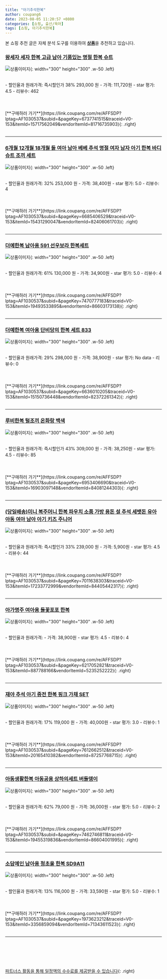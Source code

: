 ```yaml
---
title: "아기추석한복"
author: coupang6
date: 2023-08-05 11:20:57 +0800
categories: [쇼핑, 출산/육아]
tags: [쇼핑, 아기추석한복]
---
```


본 쇼핑 추천 글은 자체 분석 도구를 이용하여 [**상품**](https://link.coupang.com/a/bao1ui)을 추천하고 있습니다.

### [왕세자 세자 한복 고급 남아 기품있는 명절 한복 슈트](https://link.coupang.com/re/AFFSDP?lptag=AF1030537&subid=&pageKey=6737741515&traceid=V0-153&itemId=15717562049&vendorItemId=81716735903)

![상품이미지](https://thumbnail6.coupangcdn.com/thumbnails/remote/230x230ex/image/vendor_inventory/ba52/99da7ce3aeb926b15a73fa08867d73be8b28f23aa18ecf623933ce518ed4.jpg){: width="300" height="300" .w-50 .left}


<br>
- 할인율과 원래가격: 즉시할인가 38%  293,000   원
- 가격: 111,720원
- star 평가: 4.5
- 리뷰수: 462
<br>
<br>
<br>
<br>
[**구매하러 가기**](https://link.coupang.com/re/AFFSDP?lptag=AF1030537&subid=&pageKey=6737741515&traceid=V0-153&itemId=15717562049&vendorItemId=81716735903){: .right}
<br>
<br>

---

### [6개월 12개월 18개월 돌 여아 남아 베베 추석 명절 여자 남자 아기 한복 바디 슈트 조끼 세트](https://link.coupang.com/re/AFFSDP?lptag=AF1030537&subid=&pageKey=6685406529&traceid=V0-153&itemId=15431290047&vendorItemId=82406061703)

![상품이미지](https://thumbnail7.coupangcdn.com/thumbnails/remote/230x230ex/image/vendor_inventory/b133/050bda97c9589ef951558ae73d8b06fd9f679dda5b7477de00df539ad7e5.jpg){: width="300" height="300" .w-50 .left}


<br>
- 할인율과 원래가격: 32%  253,000   원
- 가격: 38,400원
- star 평가: 5.0
- 리뷰수: 4
<br>
<br>
<br>
<br>
[**구매하러 가기**](https://link.coupang.com/re/AFFSDP?lptag=AF1030537&subid=&pageKey=6685406529&traceid=V0-153&itemId=15431290047&vendorItemId=82406061703){: .right}
<br>
<br>

---

### [더예한복 남아용 591 선우보라 한복세트](https://link.coupang.com/re/AFFSDP?lptag=AF1030537&subid=&pageKey=7470777183&traceid=V0-153&itemId=19493533895&vendorItemId=86603173138)

![상품이미지](https://thumbnail8.coupangcdn.com/thumbnails/remote/230x230ex/image/retail/images/2023/07/17/14/7/a56f0115-2e22-48d8-8522-27d58de3dc7f.jpg){: width="300" height="300" .w-50 .left}


<br>
- 할인율과 원래가격: 61%  130,000   원
- 가격: 34,900원
- star 평가: 5.0
- 리뷰수: 4
<br>
<br>
<br>
<br>
[**구매하러 가기**](https://link.coupang.com/re/AFFSDP?lptag=AF1030537&subid=&pageKey=7470777183&traceid=V0-153&itemId=19493533895&vendorItemId=86603173138){: .right}
<br>
<br>

---

### [더예한복 여아용 단비당의 한복 세트 833](https://link.coupang.com/re/AFFSDP?lptag=AF1030537&subid=&pageKey=6636010205&traceid=V0-153&itemId=15150736448&vendorItemId=82372261342)

![상품이미지](https://thumbnail9.coupangcdn.com/thumbnails/remote/230x230ex/image/rs_quotation_api/tamyvku8/e8796723fcff4f90b2286423cafba108.jpg){: width="300" height="300" .w-50 .left}


<br>
- 할인율과 원래가격: 29%  298,000   원
- 가격: 38,900원
- star 평가: No data
- 리뷰수: 0
<br>
<br>
<br>
<br>
[**구매하러 가기**](https://link.coupang.com/re/AFFSDP?lptag=AF1030537&subid=&pageKey=6636010205&traceid=V0-153&itemId=15150736448&vendorItemId=82372261342){: .right}
<br>
<br>

---

### [루비한복 털조끼 온화랑 백색](https://link.coupang.com/re/AFFSDP?lptag=AF1030537&subid=&pageKey=6953406690&traceid=V0-153&itemId=16903097148&vendorItemId=84081244303)

![상품이미지](https://thumbnail8.coupangcdn.com/thumbnails/remote/230x230ex/image/vendor_inventory/edc2/e08137a42afef9a5b6e49ca0d2b364b9111e3ae095e1cc3605635c8f5c94.jpg){: width="300" height="300" .w-50 .left}


<br>
- 할인율과 원래가격: 즉시할인가 43%  309,000   원
- 가격: 38,250원
- star 평가: 4.5
- 리뷰수: 85
<br>
<br>
<br>
<br>
[**구매하러 가기**](https://link.coupang.com/re/AFFSDP?lptag=AF1030537&subid=&pageKey=6953406690&traceid=V0-153&itemId=16903097148&vendorItemId=84081244303){: .right}
<br>
<br>

---

### [(당일배송)미니 복주머니 한복 파우치 소품 가방 용돈 설 추석 세뱃돈 유아 아동 여아 남아 아기 키즈 주니어](https://link.coupang.com/re/AFFSDP?lptag=AF1030537&subid=&pageKey=7011638303&traceid=V0-153&itemId=17233772999&vendorItemId=84405442317)

![상품이미지](https://thumbnail6.coupangcdn.com/thumbnails/remote/230x230ex/image/vendor_inventory/d5bc/b736b756db64caa7ce6db9e4e34b56fab32bc977d56072f7824c727102d8.jpeg){: width="300" height="300" .w-50 .left}


<br>
- 할인율과 원래가격: 즉시할인가 33%  239,000   원
- 가격: 5,900원
- star 평가: 4.5
- 리뷰수: 44
<br>
<br>
<br>
<br>
[**구매하러 가기**](https://link.coupang.com/re/AFFSDP?lptag=AF1030537&subid=&pageKey=7011638303&traceid=V0-153&itemId=17233772999&vendorItemId=84405442317){: .right}
<br>
<br>

---

### [아가명주 여아용 들꽃포포 한복](https://link.coupang.com/re/AFFSDP?lptag=AF1030537&subid=&pageKey=6217052821&traceid=V0-153&itemId=887788166&vendorItemId=5235252222)

![상품이미지](https://thumbnail10.coupangcdn.com/thumbnails/remote/230x230ex/image/retail/images/2019/08/08/20/7/c6e5e47e-a30c-4cd7-9603-c77e7ca6ce32.jpg){: width="300" height="300" .w-50 .left}


<br>
- 할인율과 원래가격: 
- 가격: 38,900원
- star 평가: 4.5
- 리뷰수: 4
<br>
<br>
<br>
<br>
[**구매하러 가기**](https://link.coupang.com/re/AFFSDP?lptag=AF1030537&subid=&pageKey=6217052821&traceid=V0-153&itemId=887788166&vendorItemId=5235252222){: .right}
<br>
<br>

---

### [재야 추석 아기 중전 한복 핑크 가채 SET](https://link.coupang.com/re/AFFSDP?lptag=AF1030537&subid=&pageKey=7612662512&traceid=V0-153&itemId=20165410382&vendorItemId=87257768715)

![상품이미지](https://thumbnail9.coupangcdn.com/thumbnails/remote/230x230ex/image/vendor_inventory/aeae/94d2e50804a77eef71af77b6d8f0384b93934f04c96349c804a2d56e4641.png){: width="300" height="300" .w-50 .left}


<br>
- 할인율과 원래가격: 17%  119,000   원
- 가격: 40,000원
- star 평가: 3.0
- 리뷰수: 1
<br>
<br>
<br>
<br>
[**구매하러 가기**](https://link.coupang.com/re/AFFSDP?lptag=AF1030537&subid=&pageKey=7612662512&traceid=V0-153&itemId=20165410382&vendorItemId=87257768715){: .right}
<br>
<br>

---

### [아동생활한복 아동공용 상하의세트 버들뎅이](https://link.coupang.com/re/AFFSDP?lptag=AF1030537&subid=&pageKey=7462746811&traceid=V0-153&itemId=19455319836&vendorItemId=86604001995)

![상품이미지](https://thumbnail10.coupangcdn.com/thumbnails/remote/230x230ex/image/vendor_inventory/fb1d/fd3e00e0e44348591c2baee77ca14b5aabece8431c4e48332c9fa846d354.jpg){: width="300" height="300" .w-50 .left}


<br>
- 할인율과 원래가격: 62%  79,000   원
- 가격: 36,000원
- star 평가: 5.0
- 리뷰수: 2
<br>
<br>
<br>
<br>
[**구매하러 가기**](https://link.coupang.com/re/AFFSDP?lptag=AF1030537&subid=&pageKey=7462746811&traceid=V0-153&itemId=19455319836&vendorItemId=86604001995){: .right}
<br>
<br>

---

### [소담예인 남아용 청초울 한복 SD9A11](https://link.coupang.com/re/AFFSDP?lptag=AF1030537&subid=&pageKey=1973623212&traceid=V0-153&itemId=3356859094&vendorItemId=71343611523)

![상품이미지](https://thumbnail9.coupangcdn.com/thumbnails/remote/230x230ex/image/retail/images/2020/08/18/15/9/0da1fd28-e8e5-4a91-b28b-76c3fe34078f.jpg){: width="300" height="300" .w-50 .left}


<br>
- 할인율과 원래가격: 13%  116,000   원
- 가격: 33,590원
- star 평가: 5.0
- 리뷰수: 1
<br>
<br>
<br>
<br>
[**구매하러 가기**](https://link.coupang.com/re/AFFSDP?lptag=AF1030537&subid=&pageKey=1973623212&traceid=V0-153&itemId=3356859094&vendorItemId=71343611523){: .right}
<br>
<br>

---
<br><br><br><br><br> [파트너스 활동을 통해 일정액의 수수료를 제공받을 수 있습니다](https://link.coupang.com/a/bao1ui){: .right}
